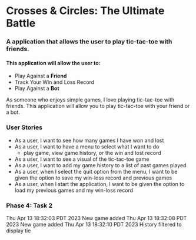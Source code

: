 # Crosses & Circles: The Ultimate Battle

### A application that allows the user to play tic-tac-toe with friends.

#### This application will allow the user to:
- Play Against a **Friend**
- Track Your Win and Loss Record
- Play Against a **Bot**

As someone who enjoys simple games, I love playing tic-tac-toe with friends. This application will allow you to play
tic-tac-toe with your friend or a bot. 

### User Stories
- As a user, I want to see how many games I have won and lost
- As a user, I want to have a menu to select what I want to do 
  - play game, view game history, or the win and lost record
- As a user, I want to see a visual of the tic-tac-toe game
- As a user, I want to add my game history to a list of past games played
- As a user, when I select the quit option from the menu, I want to be given the option to save my win-loss record and
previous games
- As a user, when I start the application, I want to be given the option to load my previous games and my win-loss 
record

### Phase 4: Task 2
Thu Apr 13 18:32:03 PDT 2023 
New game added
Thu Apr 13 18:32:08 PDT 2023
New game added
Thu Apr 13 18:32:10 PDT 2023
History filtered to display tie
